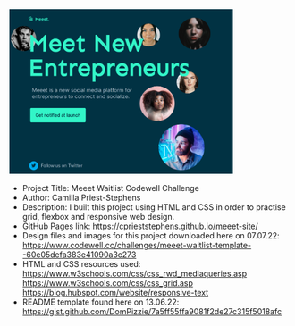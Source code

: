 <img src="img\Meeet_Landing_Page.png" width="400px"/>

- Project Title: Meeet Waitlist Codewell Challenge
- Author: Camilla Priest-Stephens
- Description: I built this project using HTML and CSS in order to practise grid, flexbox and responsive web design.
- GitHub Pages link: https://cprieststephens.github.io/meeet-site/
- Design files and images for this project downloaded here on 07.07.22: https://www.codewell.cc/challenges/meeet-waitlist-template--60e05defa383e41090a3c273
- HTML and CSS resources used:<br>
  https://www.w3schools.com/css/css_rwd_mediaqueries.asp<br>
  https://www.w3schools.com/css/css_grid.asp<br>
  https://blog.hubspot.com/website/responsive-text<br>
- README template found here on 13.06.22: https://gist.github.com/DomPizzie/7a5ff55ffa9081f2de27c315f5018afc

